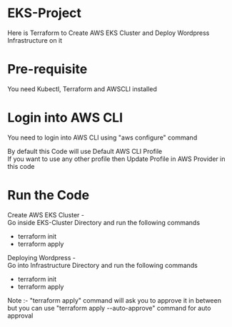 # EKS-Project
Here is Terraform to Create AWS EKS Cluster and Deploy Wordpress Infrastructure on it  
  
# Pre-requisite 
You need Kubectl, Terraform and AWSCLI installed  
  
# Login into AWS CLI  
You need to login into AWS CLI using "aws configure" command   
    
By default this Code will use Default AWS CLI Profile  
If you want to use any other profile then Update Profile in AWS Provider in this code
  
# Run the Code

Create AWS EKS Cluster -  
Go inside EKS-Cluster Directory and run the following commands    
- terraform init  
- terraform apply   

Deploying Wordpress -   
Go into Infrastructure Directory and run the following commands  
- terraform init  
- terraform apply   

Note :- "terraform apply" command will ask you to approve it in between but you can use "terraform apply --auto-approve" command for auto approval


